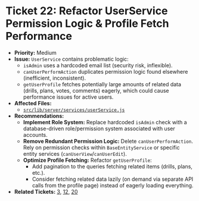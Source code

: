 # Ticket 22: Refactor UserService Permission Logic & Profile Fetch Performance

- **Priority:** Medium
- **Issue:** `UserService` contains problematic logic:
    - `isAdmin` uses a hardcoded email list (security risk, inflexible).
    - `canUserPerformAction` duplicates permission logic found elsewhere (inefficient, inconsistent).
    - `getUserProfile` fetches potentially large amounts of related data (drills, plans, votes, comments) eagerly, which could cause performance issues for active users.
- **Affected Files:**
    - [`src/lib/server/services/userService.js`](src/lib/server/services/userService.js)
- **Recommendations:**
    - **Implement Role System:** Replace hardcoded `isAdmin` check with a database-driven role/permission system associated with user accounts.
    - **Remove Redundant Permission Logic:** Delete `canUserPerformAction`. Rely on permission checks within `BaseEntityService` or specific entity services (`canUserView`/`canUserEdit`).
    - **Optimize Profile Fetching:** Refactor `getUserProfile`:
        - Add pagination to the queries fetching related items (drills, plans, etc.).
        - Consider fetching related data lazily (on demand via separate API calls from the profile page) instead of eagerly loading everything.
- **Related Tickets:** [3](./03-fix-hardcoded-admin-check.md), [12](./12-api-service-bypass.md), [20](./20-refactor-baseentityservice.md) 